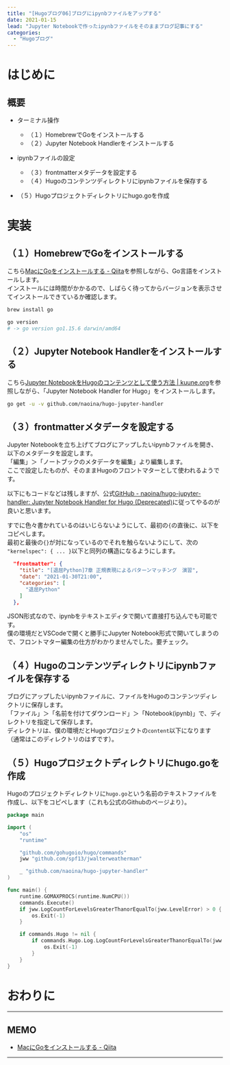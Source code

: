```yaml
---
title: "[Hugoブログ06]ブログにipynbファイルをアップする"
date: 2021-01-15
lead: "Jupyter Notebookで作ったipynbファイルをそのままブログ記事にする"
categories:
  - "Hugoブログ"
---
```


# はじめに


## 概要
- ターミナル操作
  - （１）HomebrewでGoをインストールする
  - （２）Jupyter Notebook Handlerをインストールする

- ipynbファイルの設定
  - （３）frontmatterメタデータを設定する
  - （４）Hugoのコンテンツディレクトリにipynbファイルを保存する

- （５）Hugoプロジェクトディレクトリにhugo.goを作成

# 実装
## （１）HomebrewでGoをインストールする
こちら[MacにGoをインストールする - Qiita](https://qiita.com/sunnyG/items/cabc700e6d9a28219cc8)を参照しながら、Go言語をインストールします。  
インストールには時間がかかるので、しばらく待ってからバージョンを表示させてインストールできているか確認します。

```bash
brew install go

go version
# -> go version go1.15.6 darwin/amd64
```

## （２）Jupyter Notebook Handlerをインストールする
こちら[Jupyter NotebookをHugoのコンテンツとして使う方法 | kuune.org](https://kuune.org/text/2017/07/27/how-to-use-jupyter-notebook-as-hugo-content/)を参照しながら、「Jupyter Notebook Handler for Hugo」をインストールします。  

```bash
go get -u -v github.com/naoina/hugo-jupyter-handler
```


## （３）frontmatterメタデータを設定する
Jupyter Notebookを立ち上げてブログにアップしたいipynbファイルを開き、以下のメタデータを設定します。  
「編集」＞「ノートブックのメタデータを編集」より編集します。  
ここで設定したものが、そのままHugoのフロントマターとして使われるようです。  


以下にもコードなどは残しますが、公式[GitHub - naoina/hugo-jupyter-handler: Jupyter Notebook Handler for Hugo (Deprecated)](https://github.com/naoina/hugo-jupyter-handler#usage)に従ってやるのが良いと思います。  

すでに色々書かれているのはいじらないようにして、最初の`{`の直後に、以下をコピペします。  
最初と最後の`{}`が対になっているのでそれを触らないようにして、次の` "kernelspec": { ... }`以下と同列の構造になるようにします。  

```json
  "frontmatter": {
    "title": "[退屈Python]7章 正規表現によるパターンマッチング　演習",
    "date": "2021-01-30T21:00",
    "categories": [
      "退屈Python"
    ]
  },
```

JSON形式なので、ipynbをテキストエディタで開いて直接打ち込んでも可能です。  
僕の環境だとVSCodeで開くと勝手にJupyter Notebook形式で開いてしまうので、フロントマター編集の仕方がわかりませんでした。要チェック。


## （４）Hugoのコンテンツディレクトリにipynbファイルを保存する
ブログにアップしたいipynbファイルに、ファイルをHugoのコンテンツディレクトリに保存します。  
「ファイル」＞「名前を付けてダウンロード」＞「Notebook(ipynb)」で、ディレクトリを指定して保存します。  
ディレクトリは、僕の環境だとHugoプロジェクトの`content`以下になります（通常はこのディレクトリのはずです）。

## （５）Hugoプロジェクトディレクトリにhugo.goを作成
Hugoのプロジェクトディレクトリに`hugo.go`という名前のテキストファイルを作成し、以下をコピペします（これも公式のGithubのページより）。  

```go
package main

import (
	"os"
	"runtime"

	"github.com/gohugoio/hugo/commands"
	jww "github.com/spf13/jwalterweatherman"

	_ "github.com/naoina/hugo-jupyter-handler"
)

func main() {
	runtime.GOMAXPROCS(runtime.NumCPU())
	commands.Execute()
	if jww.LogCountForLevelsGreaterThanorEqualTo(jww.LevelError) > 0 {
		os.Exit(-1)
	}

	if commands.Hugo != nil {
		if commands.Hugo.Log.LogCountForLevelsGreaterThanorEqualTo(jww.LevelError) > 0 {
			os.Exit(-1)
		}
	}
}
```

# おわりに


---
## MEMO
- [MacにGoをインストールする - Qiita](https://qiita.com/sunnyG/items/cabc700e6d9a28219cc8)
---